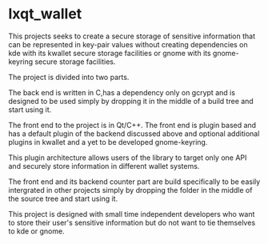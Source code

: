 lxqt_wallet
===========

This projects seeks to create a secure storage of sensitive information that can be represented in key-pair values
without creating dependencies on kde with its kwallet secure storage facilities or gnome with its gnome-keyring secure storage facilities.

The project is divided into two parts.

The back end is written in C,has a dependency only on gcrypt and is designed to be used simply by dropping it in the middle
of a build tree and start using it.

The front end to the project is in Qt/C++.
The front end is plugin based and has a default plugin of the backend discussed above and optional additional plugins in kwallet and
a yet to be developed gnome-keyring.

This plugin architecture allows users of the library to target only one API and securely store information in different wallet systems.

The front end and its backend counter part are build specifically to be easily intergrated in other projects simply by dropping the folder
in the middle of the source tree and start using it.

This project is designed with small time independent developers who want to store their user's sensitive information but do not want to
tie themselves to kde or gnome.
